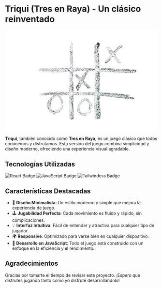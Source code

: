 # Triqui (Tres en Raya) - Un clásico reinventado

<p align="center">
  <img src="public/triqui.png" alt="Imagen del Proyecto">
</p>

**Triqui**, también conocido como **Tres en Raya**, es un juego clásico que todos conocemos y disfrutamos. Esta versión del juego combina simplicidad y diseño moderno, ofreciendo una experiencia visual agradable.

## Tecnologías Utilizadas

![React Badge](https://img.shields.io/badge/React-61DAFB?logo=react&logoColor=fff&style=flat)
![JavaScript Badge](https://img.shields.io/badge/JavaScript-F7DF1E?logo=javascript&logoColor=000&style=flat)
![Tailwindcss Badge](https://img.shields.io/badge/Tailwindcss-06B6D4?logo=tailwindcss&logoColor=fff&style=flat)

## Características Destacadas

- 🎨 **Diseño Minimalista**: Un estilo moderno y simple que mejora la experiencia de juego.
- 🕹️ **Jugabilidad Perfecta**: Cada movimiento es fluido y rápido, sin complicaciones.
- 💡 **Interfaz Intuitiva**: Fácil de entender y atractiva para cualquier tipo de jugador.
- 🌍 **Responsive**: Optimizado para verse bien en cualquier dispositivo.
- 🚀 **Desarrollo en JavaScript**: Todo el juego está construido con un enfoque en la eficiencia y el rendimiento.

## Agradecimientos

Gracias por tomarte el tiempo de revisar este proyecto. ¡Espero que disfrutes jugando tanto como yo disfruté desarrollándolo!
